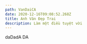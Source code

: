 ```yaml
---
path: VanDaiCA
date: 2020-12-16T09:08:52.268Z
title: Anh Văn Đẹp Trai
description: Làm một điều tuyệt vời
---
```

daDadA DA